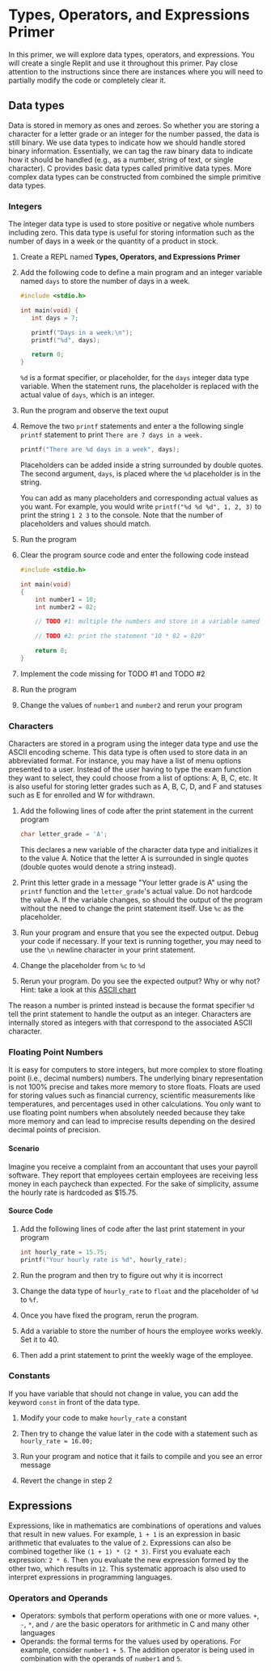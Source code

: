 # Types, Operators, and Expressions Primer
In this primer, we will explore data types, operators, and expressions. You will create a single Replit and use it throughout this primer. Pay close attention to the instructions since there are instances where you will need to partially modify the code or completely clear it.

## Data types

Data is stored in memory as ones and zeroes. So whether you are storing a character for a letter grade or an integer for the number passed, the data is still binary. We use data types to indicate how we should handle stored binary information. Essentially, we can tag the raw binary data to indicate how it should be handled (e.g., as a number, string of text, or single character). C provides basic data types called primitive data types. More complex data types can be constructed from combined the simple primitive data types.

### Integers

The integer data type is used to store positive or negative whole numbers including zero. This data type is useful for storing information such as the number of days in a week or the quantity of a product in stock.

1. Create a REPL named **Types, Operators, and Expressions Primer**

2. Add the following code to define a main program and an integer variable named `days` to store the number of days in a week.

   ```c
   #include <stdio.h>

   int main(void) {
      int days = 7;
   
      printf("Days in a week:\n");
      printf("%d", days);
   
      return 0;
   }
   ```
   `%d` is a format specifier, or placeholder, for the `days` integer data type variable. When the statement runs, the placeholder is replaced with the actual value of `days`, which is an integer.
   
4. Run the program and observe the text ouput

5. Remove the two `printf` statements and enter a the following single `printf` statement to print `There are 7 days in a week.`

   ```c
   printf("There are %d days in a week", days);
   ```
   Placeholders can be added inside a string surrounded by double quotes. The second argument, `days`, is placed where the `%d` placeholder is in the string.
   
   You can add as many placeholders and corresponding actual values as you want. For example, you would write `printf("%d %d %d", 1, 2, 3)` to print the string `1 2 3` to the console.
   Note that the number of placeholders and values should match. 

7. Run the program

8. Clear the program source code and enter the following code instead

   ```c
   #include <stdio.h>

   int main(void)
   {
       int number1 = 10;
       int number2 = 82;

       // TODO #1: multiple the numbers and store in a variable named number3
   
       // TODO #2: print the statement "10 * 82 = 820"
   
       return 0;
   }
   ```

9. Implement the code missing for TODO #1 and TODO #2

10. Run the program

11. Change the values of `number1` and `number2` and rerun your program

### Characters
Characters are stored in a program using the integer data type and use the ASCII encoding scheme. This data type is often used to store data in an abbreviated format. For instance, you may have a list of menu options presented to a user. Instead of the user having to type the exam function they want to select, they could choose from a list of options: A, B, C, etc. It is also useful for storing letter grades such as A, B, C, D, and F and statuses such as E for enrolled and W for withdrawn.

1. Add the following lines of code after the print statement in the current program

   ```c
   char letter_grade = 'A';
   ```
   This declares a new variable of the character data type and initializes it to the value A. Notice that the letter A is surrounded in single quotes (double quotes would denote a string instead).

2. Print this letter grade in a message "Your letter grade is A" using the `printf` function and the `letter_grade`'s actual value. Do not hardcode the value A. If the variable changes, so should the output of the program without the need to change the print statement itself. Use `%c` as the placeholder.

3. Run your program and ensure that you see the expected output. Debug your code if necessary. If your text is running together, you may need to use the `\n` newline character in your print statement.

4. Change the placeholder from `%c` to `%d`

5. Rerun your program. Do you see the expected output? Why or why not? Hint: take a look at this [ASCII chart](https://www.rapidtables.com/code/text/ascii-table.html)

The reason a number is printed instead is because the format specifier `%d` tell the print statement to handle the output as an integer. Characters are internally stored as integers with that correspond to the associated ASCII character.

### Floating Point Numbers
It is easy for computers to store integers, but more complex to store floating point (i.e., decimal numbers) numbers. The underlying binary representation is not 100% precise and takes more memory to store floats. Floats are used for storing values such as financial currency, scientific measurements like temperatures, and percentages used in other calculations. You only want to use floating point numbers when 
absolutely needed because they take more memory and can lead to imprecise results depending on the desired decimal points of precision.

#### Scenario
Imagine you receive a complaint from an accountant that uses your payroll software. They report that employees certain employees are receiving less money in each paycheck than expected. For the sake of simplicity, assume the hourly rate is hardcoded as $15.75.

#### Source Code
1. Add the following lines of code after the last print statement in your program

   ```c
   int hourly_rate = 15.75;
   printf("Your hourly rate is %d", hourly_rate);
   ```

2. Run the program and then try to figure out why it is incorrect

3. Change the data type of `hourly_rate` to `float` and the placeholder of `%d` to `%f`.

4. Once you have fixed the program, rerun the program.

5. Add a variable to store the number of hours the employee works weekly. Set it to 40.

6. Then add a print statement to print the weekly wage of the employee.

### Constants
If you have variable that should not change in value, you can add the keyword `const` in front of the data type.

1. Modify your code to make `hourly_rate` a constant

2. Then try to change the value later in the code with a statement such as `hourly_rate = 16.00;`

3. Run your program and notice that it fails to compile and you see an error message

4. Revert the change in step 2

## Expressions
Expressions, like in mathematics are combinations of operations and values that result in new values. For example, `1 + 1` is an expression in basic arithmetic that evaluates to the value of `2`. Expressions can also be combined together like `(1 + 1) * (2 * 3)`. First you evaluate each expression: `2 * 6`. Then you evaluate the new expression formed by the other two, which results in `12`. This systematic approach is also used to interpret expressions in programming languages.

### Operators and Operands
- Operators: symbols that perform operations with one or more values. `+`, `-`, `*`, and `/` are the basic operators for arithmetic in C and many other languages
- Operands: the formal terms for the values used by operations. For example, consider `number1 + 5`. The addition operator is being used in combination with the operands of `number1` and `5`.
